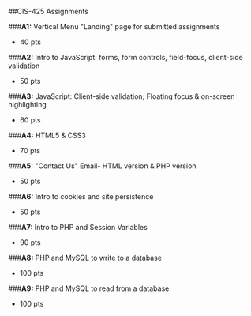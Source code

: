 ##CIS-425 Assignments

###**A1:** Vertical Menu "Landing" page for submitted assignments
- 40 pts

###**A2:** Intro to JavaScript: forms, form controls, field-focus, client-side validation
- 50 pts

###**A3:** JavaScript: Client-side validation; Floating focus & on-screen highlighting
- 60 pts

###**A4:** HTML5 & CSS3
- 70 pts

###**A5:** "Contact Us" Email- HTML version & PHP version
- 50 pts

###**A6:** Intro to cookies and site persistence
- 50 pts

###**A7:** Intro to PHP and Session Variables
- 90 pts

###**A8:** PHP and MySQL to write to a database
- 100 pts

###**A9:** PHP and MySQL to read from a database
- 100 pts
